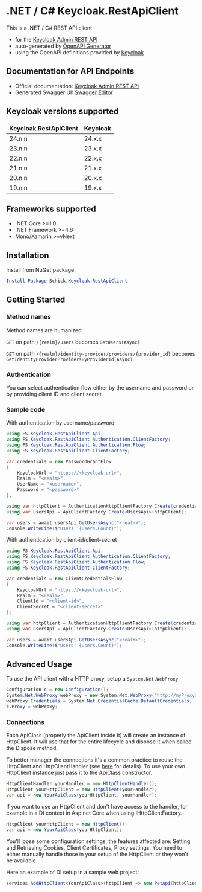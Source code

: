 # .NET / C# Keycloak.RestApiClient
This is a .NET / C# REST API client

* for the [Keycloak Admin REST API](https://www.keycloak.org/docs-api/19.0.3/rest-api/) 
* auto-generated by [OpenAPI Generator](https://openapi-generator.tech)
* using the OpenAPI definitions provided by [Keycloak](https://www.keycloak.org/docs-api/latest/rest-api/index.html)

## Documentation for API Endpoints

* Official documentation: [Keycloak Admin REST API](https://www.keycloak.org/docs-api/19.0.3/rest-api/)
* Generated Swagger UI: [Swagger Editor](https://editor.swagger.io/?url=https://raw.githubusercontent.com/dahag-ag/keycloak-openapi/main/OpenApiDefinitions/keycloak-19.0.0.json)

## Keycloak versions supported

| Keycloak.RestApiClient | Keycloak |
| ---------------------- | -------- |
| 24.n.n                 | 24.x.x   |
| 23.n.n                 | 23.x.x   |
| 22.n.n                 | 22.x.x   |
| 21.n.n                 | 21.x.x   |
| 20.n.n                 | 20.x.x   |
| 19.n.n                 | 19.x.x   |

## Frameworks supported

- .NET Core >=1.0
- .NET Framework >=4.6
- Mono/Xamarin >=vNext

## Installation
Install from NuGet package
```powershell
Install-Package Schick.Keycloak.RestApiClient
```

## Getting Started

### Method names

Method names are humanized:

`GET` on path `/{realm}/users` becomes `GetUsers(Async)`

`GET` on path `/{realm}/identity-provider/providers/{provider_id}` becomes `GetIdentityProviderProvidersByProviderId(Async)`

### Authentication

You can select authentication flow either by the username and password or by providing client ID and client secret.

### Sample code

With authentication by username/password

```csharp
using FS.Keycloak.RestApiClient.Api;
using FS.Keycloak.RestApiClient.Authentication.ClientFactory;
using FS.Keycloak.RestApiClient.Authentication.Flow;
using FS.Keycloak.RestApiClient.ClientFactory;

var credentials = new PasswordGrantFlow
{
    KeycloakUrl = "https://<keycloak-url>",
    Realm = "<realm>",
    UserName = "<username>",
    Password = "<password>"
};

using var httpClient = AuthenticationHttpClientFactory.Create(credentials);
using var usersApi = ApiClientFactory.Create<UsersApi>(httpClient);

var users = await usersApi.GetUsersAsync("<realm>");
Console.WriteLine($"Users: {users.Count}");
```

With authentication by client-id/client-secret

```csharp
using FS.Keycloak.RestApiClient.Api;
using FS.Keycloak.RestApiClient.Authentication.ClientFactory;
using FS.Keycloak.RestApiClient.Authentication.Flow;
using FS.Keycloak.RestApiClient.ClientFactory;

var credentials = new ClientCredentialsFlow
{
    KeycloakUrl = "https://<keycloak-url>",
    Realm = "<realm>",
    ClientId = "<client-id>",
    ClientSecret = "<client-secret>"
};

using var httpClient = AuthenticationHttpClientFactory.Create(credentials);
using var usersApi = ApiClientFactory.Create<UsersApi>(httpClient);

var users = await usersApi.GetUsersAsync("<realm>");
Console.WriteLine($"Users: {users.Count}");
```

## Advanced Usage
To use the API client with a HTTP proxy, setup a `System.Net.WebProxy`
```csharp
Configuration c = new Configuration();
System.Net.WebProxy webProxy = new System.Net.WebProxy("http://myProxyUrl:80/");
webProxy.Credentials = System.Net.CredentialCache.DefaultCredentials;
c.Proxy = webProxy;
```

### Connections
Each ApiClass (properly the ApiClient inside it) will create an instance of HttpClient. It will use that for the entire lifecycle and dispose it when called the Dispose method.

To better manager the connections it's a common practice to reuse the HttpClient and HttpClientHandler (see [here](https://docs.microsoft.com/en-us/dotnet/architecture/microservices/implement-resilient-applications/use-httpclientfactory-to-implement-resilient-http-requests#issues-with-the-original-httpclient-class-available-in-net) for details). To use your own HttpClient instance just pass it to the ApiClass constructor.

```csharp
HttpClientHandler yourHandler = new HttpClientHandler();
HttpClient yourHttpClient = new HttpClient(yourHandler);
var api = new YourApiClass(yourHttpClient, yourHandler);
```

If you want to use an HttpClient and don't have access to the handler, for example in a DI context in Asp.net Core when using IHttpClientFactory.

```csharp
HttpClient yourHttpClient = new HttpClient();
var api = new YourApiClass(yourHttpClient);
```
You'll loose some configuration settings, the features affected are: Setting and Retrieving Cookies, Client Certificates, Proxy settings. You need to either manually handle those in your setup of the HttpClient or they won't be available.

Here an example of DI setup in a sample web project:

```csharp
services.AddHttpClient<YourApiClass>(httpClient => new PetApi(httpClient));
```
